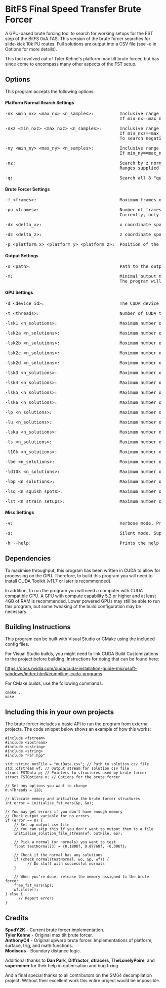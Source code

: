 # BitFS Final Speed Transfer Brute Forcer
A GPU-based brute forcing tool to search for working setups for the FST step of the BitFS 0xA TAS. This version of the brute forcer searches for slide-kick 10k PU routes. Full solutions are output into a CSV file (see -o in Options for more details).

This tool evolved out of Tyler Kehne's platform max tilt brute forcer, but has since come to encompass many other aspects of the FST setup.

## Options ##
This program accepts the following options:

#### Platform Normal Search Settings ####
<pre>
-nx &lt;min_nx&gt; &lt;max_nx&gt; &lt;n_samples&gt;:          Inclusive range of x normals to be considered, and the number of normals to sample.
                                            If min_nx==max_nx then n_samples will be set to 1.
  
-nxz &lt;min_nxz&gt; &lt;max_nxz&gt; &lt;n_samples&gt;:       Inclusive range of xz sums to be considered, and the number of z normals to sample.
                                            If min_nxz==max_nxz then n_samples will be set to 1.
                                            To search negative z normals, set to min_nxz and max_nxz to negative values.
  
-ny &lt;min_ny&gt; &lt;max_ny&gt; &lt;n_samples&gt;:          Inclusive range of y normals to be considered, and the number of normals to sample.
                                            If min_ny==max_ny then n_samples will be set to 1.

-nz:                                        Search by z normal instead of xz sum.
                                            Ranges supplied with -nxz will be converted to z normal ranges.
  
-q:                                         Search all 8 "quadrants" simultaneously. Overrides platform position set by -p.
</pre>

#### Brute Forcer Settings ####
<pre>
-f &lt;frames&gt;:                                Maximum frames of platform tilt considered.
  
-pu &lt;frames&gt;:                               Number of frames of PU movement for 10k PU route.
                                            Currently, only 3 frame routes are supported.
  
-dx &lt;delta_x&gt;:                              x coordinate spacing of positions on the platform.
  
-dz &lt;delta_z&gt;:                              z coordinate spacing of positions on the platform.
  
-p &lt;platform_x&gt; &lt;platform_y&gt; &lt;platform_z&gt;:  Position of the pyramid platform.
</pre>
#### Output Settings ####
<pre>
-o &lt;path&gt;:                                  Path to the output file.

-m:                                         Minimal output mode. 
                                            The program will only write a list of normals with solutions to the output file.
</pre>
#### GPU Settings ####
<pre>
-d &lt;device_id&gt;:                             The CUDA device used to run the program.
  
-t &lt;threads&gt;:                               Number of CUDA threads to assign to the program.
  
-lsk1 &lt;n_solutions&gt;:                        Maximum number of phase 1 solutions for 10k setup search.
  
-lsk2a &lt;n_solutions&gt;:                       Maximum number of phase 2a solutions for 10k setup search.
  
-lsk2b &lt;n_solutions&gt;:                       Maximum number of phase 2b solutions for 10k setup search.
  
-lsk2c &lt;n_solutions&gt;:                       Maximum number of phase 2c solutions for 10k setup search.
  
-lsk2d &lt;n_solutions&gt;:                       Maximum number of phase 2d solutions for 10k setup search.
  
-lsk3 &lt;n_solutions&gt;:                        Maximum number of phase 3 solutions for 10k setup search.
  
-lsk4 &lt;n_solutions&gt;:                        Maximum number of phase 4 solutions for 10k setup search.
  
-lsk5 &lt;n_solutions&gt;:                        Maximum number of phase 5 solutions for 10k setup search.
  
-lsk6 &lt;n_solutions&gt;:                        Maximum number of phase 6 solutions for 10k setup search.
  
-lp &lt;n_solutions&gt;:                          Maximum number of platform tilt solutions.
  
-lu &lt;n_solutions&gt;:                          Maximum number of upwarp solutions.
  
-lsku &lt;n_solutions&gt;:                        Maximum number of slide kick upwarp solutions.
  
-ls &lt;n_solutions&gt;:                          Maximum number of speed solutions.
  
-l10k &lt;n_solutions&gt;:                        Maximum number of 10k solutions.
  
-lbd &lt;n_solutions&gt;:                         Maximum number of breakdance solutions.
  
-ld10k &lt;n_solutions&gt;:                       Maximum number of double 10k solutions.
  
-lbp &lt;n_solutions&gt;:                         Maximum number of bully push solutions.
  
-lsq &lt;n_squish_spots&gt;:                      Maximum number of squish spots.
  
-lst &lt;n_strain_setups&gt;:                     Maximum number of strain setups.
</pre>
#### Misc Settings ####
<pre>
-v:                                         Verbose mode. Prints all parameters used in the brute forcer.

-s:                                         Silent mode. Suppresses all print statements output by the brute forcer.
  
-h --help:                                  Prints the help text.
</pre>

## Dependencies ##
To maximise throughput, this program has been written in CUDA to allow for processing on the GPU. Therefore, to build this program you will need to install CUDA Toolkit (v11.7 or later is recommended).  

In addition, to run the program you will need a computer with CUDA compatible GPU. A GPU with compute capability 5.2 or higher and at least 4GB of RAM is recommended. Lower powered GPUs may still be able to run this program, but some tweaking of the build configuration may be necessary.

## Building Instructions ##
This program can be built with Visual Studio or CMake using the included config files. 

For Visual Studio builds, you might need to link CUDA Build Customizations to the project before building. Instructions for doing that can be found here:

https://docs.nvidia.com/cuda/cuda-installation-guide-microsoft-windows/index.html#compiling-cuda-programs

For CMake builds, use the following commands:

```
cmake .
make
```

## Including this in your own projects ##
The brute forcer includes a basic API to run the program from external projects. The code snippet below shows an example of how this works:

```
#include <fstream>
#include <iostream>
#include <cstring>
#include <string>
#include "FST.hpp"
  
std::string outFile = "outData.csv"; // Path to solution csv file
std::ofstream wf; // Output stream for solution csv file
struct FSTData p; // Pointers to structures used by brute forcer
struct FSTOptions o; // Options for the brute forcer

// Set any options you want to change
o.nThreads = 128;

// Allocate memory and initialise the brute forcer structures
int error = initialise_fst_vars(&p, &o);

// You may get errors if you don't have enough memory
// Check output variable for no errors
if (error == 0) {
    // Set up output csv file
    // You can skip this if you don't want to output them to a file
    initialise_solution_file_stream(wf, outFile, &o);

    // Pick a normal (or normals) you want to test
    float testNormal[3] = {0.1808f, 0.87768f, -0.396f};
  
    // Check if the normal has any solutions
    if (check_normal(testNormal, &o, &p, wf)) {
          // Do stuff with successful normals
    }

    // When you're done, release the memory assigned to the brute forcer
    free_fst_vars(&p);
    wf.close();
} else {
      // Report errors
}
```

## Credits ##
**SpudY2K** - Current brute forcer implementation.  
**Tyler Kehne** - Original max tilt brute forcer.  
**AnthonyC4** - Original upwarp brute forcer. Implementations of platform, surface, trig, and math functions.  
**Modiseus** - Boundary distance logic.  

Additional thanks to **Dan Park**, **Diffractor**,  **dtracers**, **TheLonelyPoire**, and **superminer** for their help in optimisation and bug fixing.  

And a final special thanks to all contributors on the SM64 decompilation project. Without their excellent work this entire project would be impossible.
